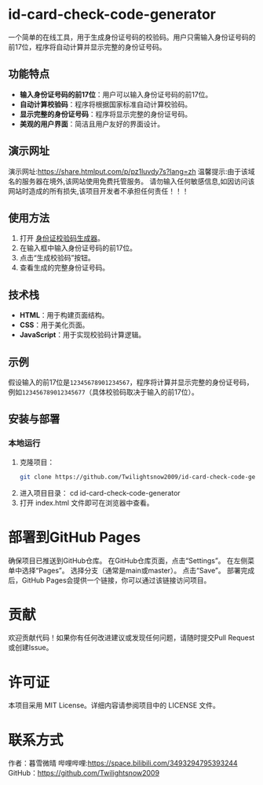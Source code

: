 # id-card-check-code-generator

一个简单的在线工具，用于生成身份证号码的校验码。用户只需输入身份证号码的前17位，程序将自动计算并显示完整的身份证号码。

## 功能特点
- **输入身份证号码的前17位**：用户可以输入身份证号码的前17位。
- **自动计算校验码**：程序将根据国家标准自动计算校验码。
- **显示完整的身份证号码**：程序将显示完整的身份证号码。
- **美观的用户界面**：简洁且用户友好的界面设计。
 ## 演示网址
 演示网址:https://share.htmlput.com/p/pz1luvdy7s?lang=zh
 温馨提示:由于该域名的服务器在境外,该网站使用免费托管服务。
 请勿输入任何敏感信息,如因访问该网站时造成的所有损失,该项目开发者不承担任何责任！！！

## 使用方法
1. 打开 [身份证校验码生成器](https://twilightsnow2009.github.io/id-card-check-code-generator/)。
2. 在输入框中输入身份证号码的前17位。
3. 点击“生成校验码”按钮。
4. 查看生成的完整身份证号码。

## 技术栈
- **HTML**：用于构建页面结构。
- **CSS**：用于美化页面。
- **JavaScript**：用于实现校验码计算逻辑。

## 示例
假设输入的前17位是`12345678901234567`，程序将计算并显示完整的身份证号码，例如`123456789012345677`（具体校验码取决于输入的前17位）。

## 安装与部署
### 本地运行
1. 克隆项目：
   ```bash
   git clone https://github.com/Twilightsnow2009/id-card-check-code-generator.git
2. 进入项目目录：
 cd id-card-check-code-generator
3.  打开 index.html 文件即可在浏览器中查看。
# 部署到GitHub Pages
确保项目已推送到GitHub仓库。
在GitHub仓库页面，点击“Settings”。
在左侧菜单中选择“Pages”。
选择分支（通常是main或master）。
点击“Save”。
部署完成后，GitHub Pages会提供一个链接，你可以通过该链接访问项目。
# 贡献
欢迎贡献代码！如果你有任何改进建议或发现任何问题，请随时提交Pull Request或创建Issue。
# 许可证
本项目采用 MIT License。详细内容请参阅项目中的 LICENSE 文件。
# 联系方式
作者：暮雪微晴
哔哩哔哩:https://space.bilibili.com/3493294795393244
GitHub：https://github.com/Twilightsnow2009
